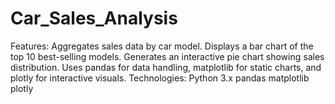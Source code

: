 # Car_Sales_Analysis
Features:  Aggregates sales data by car model.  Displays a bar chart of the top 10 best-selling models.  Generates an interactive pie chart showing sales distribution.  Uses pandas for data handling, matplotlib for static charts, and plotly for interactive visuals.  Technologies:  Python 3.x  pandas  matplotlib  plotly
